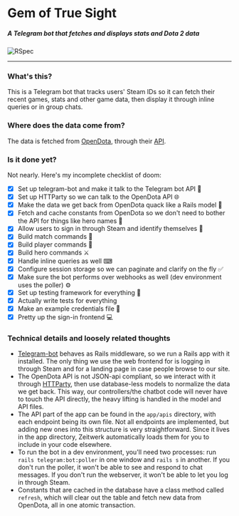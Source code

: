 # Gem of True Sight
##### A Telegram bot that fetches and displays stats and Dota 2 data
![RSpec](https://github.com/cschuijt/dotagem/actions/workflows/tests.yml/badge.svg)

---

### What's this?
This is a Telegram bot that tracks users' Steam IDs so it can fetch their
recent games, stats and other game data, then display it through inline queries
or in group chats.

### Where does the data come from?
The data is fetched from [OpenDota](https://opendota.com), through their [API](https://docs.opendota.com).

### Is it done yet?
Not nearly. Here's my incomplete checklist of doom:

- [x] Set up telegram-bot and make it talk to the Telegram bot API 💬
- [x] Set up HTTParty so we can talk to the OpenDota API 🌐
- [x] Make the data we get back from OpenDota quack like a Rails model 🦆
- [x] Fetch and cache constants from OpenDota so we don't need to bother the API for things like hero names 📃
- [x] Allow users to sign in through Steam and identify themselves 🔐
- [x] Build match commands 📅
- [x] Build player commands 🤼
- [x] Build hero commands ⚔
- [x] Handle inline queries as well ⌨
- [x] Configure session storage so we can paginate and clarify on the fly ✅
- [x] Make sure the bot performs over webhooks as well (dev environment uses the poller) ⚙
- [x] Set up testing framework for everything 🧪
- [x] Actually write tests for everything
- [x] Make an example credentials file 🔑
- [x] Pretty up the sign-in frontend 💻

### Technical details and loosely related thoughts
* [Telegram-bot](https://github.com/telegram-bot-rb/telegram-bot) behaves as Rails middleware, so we run a Rails app with it installed. The only thing we use the web frontend for is logging in through Steam and for a landing page in case people browse to our site.
* The OpenDota API is not JSON-api compliant, so we interact with it through [HTTParty](https://github.com/jnunemaker/httparty), then use database-less models to normalize the data we get back. This way, our controllers/the chatbot code will never have to touch the API directly, the heavy lifting is handled in the model and API files.
* The API part of the app can be found in the `app/apis` directory, with each endpoint being its own file. Not all endpoints are implemented, but adding new ones into this structure is very straightforward. Since it lives in the app directory, Zeitwerk automatically loads them for you to include in your code elsewhere.
* To run the bot in a dev environment, you'll need two processes: run `rails telegram:bot:poller` in one window and `rails s` in another. If you don't run the poller, it won't be able to see and respond to chat messages. If you don't run the webserver, it won't be able to let you log in through Steam.
* Constants that are cached in the database have a class method called `refresh`, which will clear out the table and fetch new data from OpenDota, all in one atomic transaction. 
